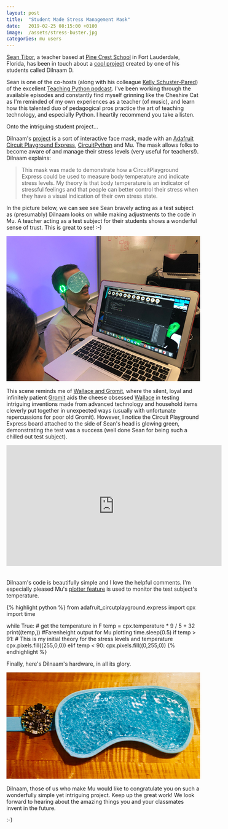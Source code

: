 ```yaml
---
layout: post
title:  "Student Made Stress Management Mask" 
date:   2019-02-25 08:15:00 +0100
image:  /assets/stress-buster.jpg
categories: mu users 
---
```


[Sean Tibor](https://twitter.com/smtibor), a teacher based at
[Pine Crest School](https://www.pinecrest.edu/) in Fort Lauderdale,
Florida, has been in touch about a [cool project](https://github.com/seantibor/stressmanagementmask)
created by one of his students called Dilnaam D.

Sean is one of the co-hosts (along with his colleague
[Kelly Schuster-Pared](https://twitter.com/KellyPared)) of the excellent
[Teaching Python podcast](https://www.teachingpython.fm/). I've been working
through the available episodes and constantly find myself grinning like the
Cheshire Cat as I'm reminded of my own experiences as a teacher (of music), and
learn how this talented duo of pedagogical pros practice the art of teaching
technology, and especially Python. I heartily recommend you take a listen.

Onto the intriguing student project...

Dilnaam's 
[project](https://github.com/seantibor/stressmanagementmask) is a sort of
interactive face mask, made with an
[Adafruit Circuit Playground Express](https://www.adafruit.com/product/3333),
[CircuitPython](https://www.adafruit.com/category/956) and Mu. The mask allows
folks to become aware of and manage their stress levels (very useful for
teachers!). Dilnaam explains:

> This mask was made to demonstrate how a CircuitPlayground Express could be
> used to measure body temperature and indicate stress levels. My theory is
> that body temperature is an indicator of stressful feelings and that people
> can better control their stress when they have a visual indication of their
> own stress state.

In the picture below, we can see see Sean bravely acting as a test subject
as (presumably) Dilnaam looks on while making adjustments to the code in Mu.
A teacher acting as a test subject for their students shows a wonderful sense
of trust. This is great to see! :-)

<img src="/assets/stress-buster.jpg"/>

This scene reminds me of [Wallace and Gromit](https://wallaceandgromit.com/),
where the silent, loyal and infinitely patient [Gromit](https://en.wikipedia.org/wiki/Wallace_and_Gromit#Gromit)
aids the cheese obsessed [Wallace](https://en.wikipedia.org/wiki/Wallace_and_Gromit#Wallace)
in testing intriguing inventions made from advanced technology and
household items cleverly put together in unexpected ways (usually with
unfortunate repercussions for poor old Gromit). However, I notice the Circuit
Playground Express board attached to the side of Sean's head is glowing green,
demonstrating the test was a success (well done Sean for being such a chilled
out test subject).

<div class="video-container">
<iframe width="560" height="315" src="https://www.youtube-nocookie.com/embed/_6g8WGpMstI" frameborder="0" allow="accelerometer; autoplay; encrypted-media; gyroscope; picture-in-picture" allowfullscreen></iframe>
</div><br/>

Dilnaam's code is beautifully simple and I love the helpful comments. I'm
especially pleased Mu's 
[plotter feature](https://codewith.mu/en/tutorials/1.0/plotter) is used to
monitor the test subject's temperature.

{% highlight python %}
from adafruit_circutplayground.express import cpx
import time

while True:
    # get the temperature in F
    temp = cpx.temperature * 9 / 5 + 32
    print((temp,))  #Farenheight output for Mu plotting
    time.sleep(0.5)
    if temp > 91: # This is my initial theory for the stress levels and temperature
        cpx.pixels.fill((255,0,0))
    elif temp < 90:
        cpx.pixels.fill((0,255,0))
{% endhighlight %}

Finally, here's Dilnaam's hardware, in all its glory.

<img src="/assets/stress-mask.jpg"/>

Dilnaam, those of us who make Mu would like to congratulate you on such a
wonderfully simple yet intriguing project. Keep up the great work! We look
forward to hearing about the amazing things you and your classmates invent in
the future.

:-)
